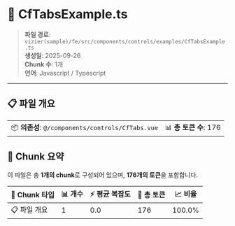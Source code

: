 # 📄 CfTabsExample.ts

> **파일 경로**: `vizier(sample)/fe/src/components/controls/examples/CfTabsExample.ts`  
> **생성일**: 2025-09-26  
> **Chunk 수**: 1개  
> **언어**: Javascript / Typescript
---


## 📋 파일 개요

| | |
|--|--|
| 📦 **의존성**: `@/components/controls/CfTabs.vue` | 📊 **총 토큰 수**: 176 |






## 🧩 Chunk 요약

이 파일은 총 **1개의 chunk**로 구성되어 있으며, **176개의 토큰**을 포함합니다.

| 🧩 Chunk 타입 | 📊 개수 | ⚡ 평균 복잡도 | 📝 총 토큰 | 📈 비율 |
|---------------|--------|-------------|----------|--------|
| 📋 파일 개요 | 1 | 0.0 | 176 | 100.0% |

